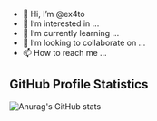 - 👋 Hi, I’m @ex4to
- 👀 I’m interested in ...
- 🌱 I’m currently learning ...
- 💞️ I’m looking to collaborate on ...
- 📫 How to reach me ...

## GitHub Profile Statistics

![Anurag's GitHub stats](https://github-readme-stats.vercel.app/api?username=ex4to&show_icons=true&theme=dark)

<!---
ex4to/ex4to is a ✨ special ✨ repository because its `README.md` (this file) appears on your GitHub profile.
You can click the Preview link to take a look at your changes.
--->
